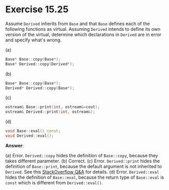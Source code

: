 # Exercise 15.25

Assume `Derived` inherits from `Base` and that `Base` defines each of the following functions as virtual. Assuming `Derived` intends to define its own version of the virtual, determine which declarations in `Derived` are in error and specify what's wrong.

(a)

```cpp
Base* Base::copy(Base*);
Base* Derived::copy(Derived*);
```

(b)

```cpp
Base* Base::copy(Base*);
Derived* Derived::copy(Base*);
```

(c)

```cpp
ostream& Base::print(int, ostream&=cout);
ostream& Derived::print(int, ostream&);
```

(d)

```cpp
void Base::eval() const;
void Derived::eval();
```

**Answer**:

(a) Error. `Derived::copy` hides the definition of `Base::copy`, because they takes different parameter.
(b) Correct.
(c) Error. `Derived::print` hides the definition of `Base::print`, because the default argument is not inherited to `Derived`. See this [StackOverflow Q&A](https://stackoverflow.com/questions/3533589/can-virtual-functions-have-default-parameters) for details.
(d) Error. `Derived::eval` hides the definition of `Base::eval`, because the return type of `Base::eval` is `const` which is different from `Derived::eval()`.